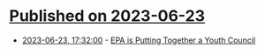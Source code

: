 # [Published on 2023-06-23](index.md)

* [2023-06-23, 17:32:00](https://news.slashdot.org/story/23/06/23/1732242/epa-is-putting-together-a-youth-council?utm_source=rss1.0mainlinkanon&utm_medium=feed) - [EPA is Putting Together a Youth Council](https://news.slashdot.org/story/23/06/23/1732242/epa-is-putting-together-a-youth-council?utm_source=rss1.0mainlinkanon&utm_medium=feed)

